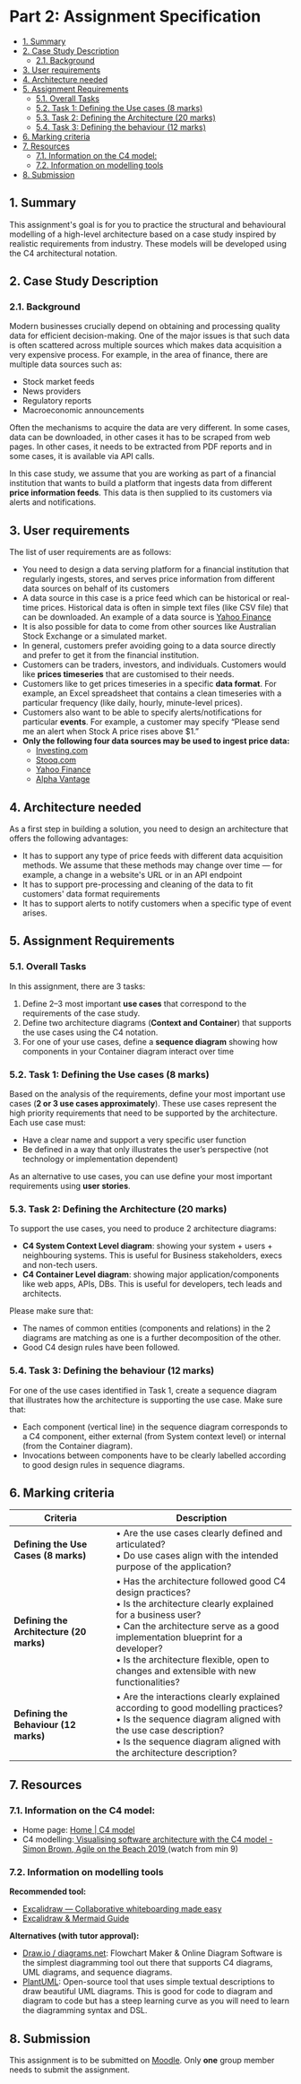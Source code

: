 # Part 2: Assignment Specification <!-- omit in toc -->

- [1. Summary](#1-summary)
- [2. Case Study Description](#2-case-study-description)
  - [2.1. Background](#21-background)
- [3. User requirements](#3-user-requirements)
- [4. Architecture needed](#4-architecture-needed)
- [5. Assignment Requirements](#5-assignment-requirements)
  - [5.1. Overall Tasks](#51-overall-tasks)
  - [5.2. Task 1: Defining the Use cases (8 marks)](#52-task-1-defining-the-use-cases-8-marks)
  - [5.3. Task 2: Defining the Architecture (20 marks)](#53-task-2-defining-the-architecture-20-marks)
  - [5.4. Task 3: Defining the behaviour (12 marks)](#54-task-3-defining-the-behaviour-12-marks)
- [6. Marking criteria](#6-marking-criteria)
- [7. Resources](#7-resources)
  - [7.1. Information on the C4 model:](#71-information-on-the-c4-model)
  - [7.2. Information on modelling tools](#72-information-on-modelling-tools)
- [8. Submission](#8-submission)

## 1. Summary

This assignment's goal is for you to practice the structural and behavioural modelling of a high-level architecture based on a case study inspired by realistic requirements from industry. These models will be developed using the C4 architectural notation.

## 2. Case Study Description

### 2.1. Background

Modern businesses crucially depend on obtaining and processing quality data for efficient decision-making. One of the major issues is that such data is often scattered across multiple sources which makes data acquisition a very expensive process. For example, in the area of finance, there are multiple data sources such as:

- Stock market feeds
- News providers
- Regulatory reports
- Macroeconomic announcements

Often the mechanisms to acquire the data are very different. In some cases, data can be downloaded, in other cases it has to be scraped from web pages. In other cases, it needs to be extracted from PDF reports and in some cases, it is available via API calls.

In this case study, we assume that you are working as part of a financial institution that wants to build a platform that ingests data from different **price information feeds**. This data is then supplied to its customers via alerts and notifications.

## 3. User requirements

The list of user requirements are as follows:

- You need to design a data serving platform for a financial institution that regularly ingests, stores, and serves price information from different data sources on behalf of its customers
- A data source in this case is a price feed which can be historical or real-time prices. Historical data is often in simple text files (like CSV file) that can be downloaded. An example of a data source is [Yahoo Finance](https://au.finance.yahoo.com/)
- It is also possible for data to come from other sources like Australian Stock Exchange or a simulated market.
- In general, customers prefer avoiding going to a data source directly and prefer to get it from the financial institution.
- Customers can be traders, investors, and individuals. Customers would like **prices timeseries** that are customised to their needs.
- Customers like to get prices timeseries in a specific **data format**. For example, an Excel spreadsheet that contains a clean timeseries with a particular frequency (like daily, hourly, minute-level prices).
- Customers also want to be able to specify alerts/notifications for particular **events**. For example, a customer may specify “Please send me an alert when Stock A price rises above $1.”
- **Only the following four data sources may be used to ingest price data:**
  - [Investing.com](https://www.investing.com)
  - [Stooq.com](https://stooq.com)
  - [Yahoo Finance](https://au.finance.yahoo.com)
  - [Alpha Vantage](https://www.alphavantage.co)

## 4. Architecture needed

As a first step in building a solution, you need to design an architecture that offers the following advantages:

- It has to support any type of price feeds with different data acquisition methods. We assume that these methods may change over time &mdash; for example, a change in a website's URL or in an API endpoint
- It has to support pre-processing and cleaning of the data to fit customers' data format requirements
- It has to support alerts to notify customers when a specific type of event arises.

## 5. Assignment Requirements

### 5.1. Overall Tasks

In this assignment, there are 3 tasks:

1. Define 2–3 most important **use cases** that correspond to the requirements of the case study.
2. Define two architecture diagrams (**Context and Container**) that supports the use cases using the C4 notation.
3. For one of your use cases, define a **sequence diagram** showing how components in your Container diagram interact over time

### 5.2. Task 1: Defining the Use cases (8 marks)

Based on the analysis of the requirements, define your most important use cases (**2 or 3 use cases approximately**). These use cases represent the high priority requirements that need to be supported by the architecture. Each use case must:

- Have a clear name and support a very specific user function
- Be defined in a way that only illustrates the userʼs perspective (not technology or implementation dependent)

As an alternative to use cases, you can use define your most important requirements using **user stories**.

### 5.3. Task 2: Defining the Architecture (20 marks)

To support the use cases, you need to produce 2 architecture diagrams:

- **C4 System Context Level diagram**: showing your system + users + neighbouring systems. This is useful for Business stakeholders, execs and non-tech users.
- **C4 Container Level diagram**: showing major application/components like web apps, APIs, DBs. This is useful for developers, tech leads and architects.

Please make sure that:

- The names of common entities (components and relations) in the 2 diagrams are matching as one is a further decomposition of the other.
- Good C4 design rules have been followed.

### 5.4. Task 3: Defining the behaviour (12 marks)

For one of the use cases identified in Task 1, create a sequence diagram that illustrates how the architecture is supporting the use case. Make sure that:

- Each component (vertical line) in the sequence diagram corresponds to a C4 component, either external (from System context level) or internal (from the Container diagram).
- Invocations between components have to be clearly labelled according to good design rules in sequence diagrams.

## 6. Marking criteria

| Criteria                                 | Description                                                                                                                                                                                                                                                                                               |
| ---------------------------------------- | --------------------------------------------------------------------------------------------------------------------------------------------------------------------------------------------------------------------------------------------------------------------------------------------------------- |
| **Defining the Use Cases (8 marks)**     | • Are the use cases clearly defined and articulated?<br>• Do use cases align with the intended purpose of the application?                                                                                                                                                                                |
| **Defining the Architecture (20 marks)** | • Has the architecture followed good C4 design practices?<br>• Is the architecture clearly explained for a business user?<br>• Can the architecture serve as a good implementation blueprint for a developer?<br>• Is the architecture flexible, open to changes and extensible with new functionalities? |
| **Defining the Behaviour (12 marks)**    | • Are the interactions clearly explained according to good modelling practices?<br>• Is the sequence diagram aligned with the use case description?<br>• Is the sequence diagram aligned with the architecture description?                                                                               |

## 7. Resources

### 7.1. Information on the C4 model:

- Home page: [Home | C4 model](https://c4model.com)
- C4 modelling:[ Visualising software architecture with the C4 model - Simon Brown, Agile on the Beach 2019 ](https://www.youtube.com/watch?v=x2-rSnhpw0g&t=785s)(watch from min 9)

### 7.2. Information on modelling tools

**Recommended tool:**

- [Excalidraw — Collaborative whiteboarding made easy](https://excalidraw.com)
- [Excalidraw & Mermaid Guide](https://cgi.cse.unsw.edu.au/~cs2511/25T2/setup/excalidraw-mermaid)

**Alternatives (with tutor approval):**

- [Draw.io / diagrams.net](https://app.diagrams.net): Flowchart Maker & Online Diagram Software is the simplest diagramming tool out there that supports C4 diagrams, UML diagrams, and sequence diagrams.
- [PlantUML](https://plantuml.com): Open-source tool that uses simple textual descriptions to draw beautiful UML diagrams. This is good for code to diagram and diagram to code but has a steep learning curve as you will need to learn the diagramming syntax and DSL.

## 8. Submission

This assignment is to be submitted on [Moodle](https://moodle.telt.unsw.edu.au/mod/turnitintooltwo/view.php?id=7987670). Only **one** group member needs to submit the assignment.
